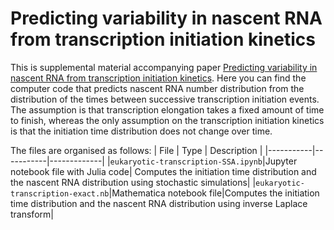 # Predicting variability in nascent RNA from transcription initiation kinetics

This is supplemental material accompanying paper [Predicting variability in nascent RNA from transcription initiation kinetics](https://doi.org/10.1101/2022.03.30.486441). Here you can find the computer code that predicts nascent RNA number distribution from the distribution of the times between successive transcription initiation events. The assumption is that transcription elongation takes a fixed amount of time to finish, whereas the only assumption on the transcription initiation kinetics is that the initiation time distribution does not change over time.

The files are organised as follows:
| File | Type | Description |
|-----------|-----------|-------------|
|`eukaryotic-transcription-SSA.ipynb`|Jupyter notebook file with Julia code| Computes the initiation time distribution and the nascent RNA distribution using stochastic simulations|
|`eukaryotic-transcription-exact.nb`|Mathematica notebook file|Computes the initiation time distribution and the nascent RNA distribution using inverse Laplace transform|

